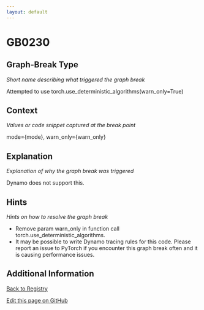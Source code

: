 ```yaml
---
layout: default
---
```

# GB0230

## Graph-Break Type
*Short name describing what triggered the graph break*

Attempted to use torch.use_deterministic_algorithms(warn_only=True)

## Context
*Values or code snippet captured at the break point*

mode={mode}, warn_only={warn_only}

## Explanation
*Explanation of why the graph break was triggered*

Dynamo does not support this.

## Hints
*Hints on how to resolve the graph break*

- Remove param warn_only in function call torch.use_deterministic_algorithms.
- It may be possible to write Dynamo tracing rules for this code. Please report an issue to PyTorch if you encounter this graph break often and it is causing performance issues.


## Additional Information

<!-- ADDITIONAL INFORMATION START - Add custom information below this line -->

<!-- ADDITIONAL INFORMATION END -->

[Back to Registry](../index.html)

[Edit this page on GitHub](https://github.com/pytorch-labs/compile-graph-break-site/edit/main/docs/gb/gb0230.md)

